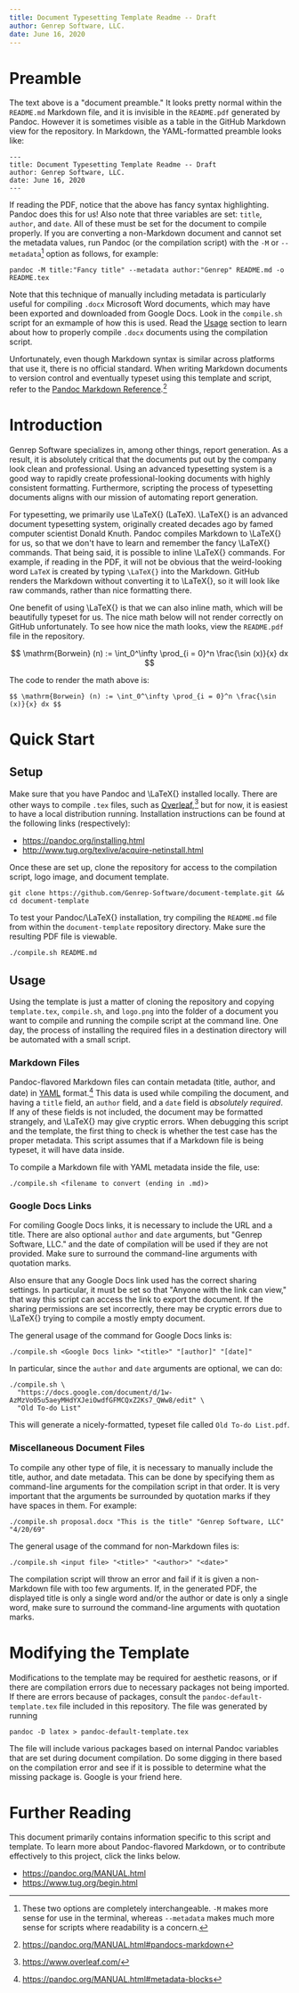 ```yaml
---
title: Document Typesetting Template Readme -- Draft
author: Genrep Software, LLC.
date: June 16, 2020
---
```




# Preamble

The text above is a "document preamble." It looks pretty normal within the
`README.md` Markdown file, and it is invisible in the `README.pdf` generated by
Pandoc. However it is sometimes visible as a table in the GitHub Markdown view
for the repository. In Markdown, the YAML-formatted preamble looks like:

``` { .markdown }
---
title: Document Typesetting Template Readme -- Draft
author: Genrep Software, LLC.
date: June 16, 2020
---
```

If reading the PDF, notice that the above has fancy syntax highlighting. Pandoc
does this for us! Also note that three variables are set: `title`, `author`,
and `date`. All of these must be set for the document to compile properly. If
you are converting a non-Markdown document and cannot set the metadata values,
run Pandoc (or the compilation script) with the `-M` or `--metadata`[^1] option
as follows, for example:

``` { .bash }
pandoc -M title:"Fancy title" --metadata author:"Genrep" README.md -o README.tex
```

Note that this technique of manually including metadata is particularly useful
for compiling `.docx` Microsoft Word documents, which may have been exported
and downloaded from Google Docs. Look in the `compile.sh` script for an
exmample of how this is used. Read the [Usage](#usage) section to learn about
how to properly compile `.docx` documents using the compilation script.

Unfortunately, even though Markdown syntax is similar across platforms that use
it, there is no official standard. When writing Markdown documents to version
control and eventually typeset using this template and script, refer to the
[Pandoc Markdown
Reference](https://pandoc.org/MANUAL.html#pandocs-markdown).[^2]



# Introduction

Genrep Software specializes in, among other things, report generation. As a
result, it is absolutely critical that the documents put out by the company
look clean and professional. Using an advanced typesetting system is a good way
to rapidly create professional-looking documents with highly consistent
formatting. Furthermore, scripting the process of typesetting documents aligns
with our mission of automating report generation.

For typesetting, we primarily use \LaTeX{} (LaTeX). \LaTeX{} is an advanced
document typesetting system, originally created decades ago by famed computer
scientist Donald Knuth. Pandoc compiles Markdown to \LaTeX{} for us, so that we
don't have to learn and remember the fancy \LaTeX{} commands. That being said,
it is possible to inline \LaTeX{} commands. For example, if reading in the PDF,
it will not be obvious that the weird-looking word `LaTeX` is created by typing
`\LaTeX{}` into the Markdown. GitHub renders the Markdown without converting it
to \LaTeX{}, so it will look like raw commands, rather than nice formatting
there.

One benefit of using \LaTeX{} is that we can also inline math, which will be
beautifully typeset for us. The nice math below will not render correctly on
GitHub unfortunately. To see how nice the math looks, view the `README.pdf`
file in the repository.

$$ \mathrm{Borwein} (n) := \int_0^\infty \prod_{i = 0}^n \frac{\sin (x)}{x} dx $$

The code to render the math above is:

``` { .latex }
$$ \mathrm{Borwein} (n) := \int_0^\infty \prod_{i = 0}^n \frac{\sin (x)}{x} dx $$
```



# Quick Start

## Setup

Make sure that you have Pandoc and \LaTeX{} installed locally. There are other
ways to compile `.tex` files, such as
[Overleaf](https://www.overleaf.com/),[^3] but for now, it is easiest to have a
local distribution running. Installation instructions can be found at the
following links (respectively):

- <https://pandoc.org/installing.html>
- <http://www.tug.org/texlive/acquire-netinstall.html>

Once these are set up, clone the repository for access to the compilation
script, logo image, and document template.

``` { .bash }
git clone https://github.com/Genrep-Software/document-template.git &&
cd document-template
```

To test your Pandoc/\LaTeX{} installation, try compiling the `README.md` file
from within the `document-template` repository directory. Make sure the
resulting PDF file is viewable.

``` { .bash }
./compile.sh README.md
```

## Usage

Using the template is just a matter of cloning the repository and copying
`template.tex`, `compile.sh`, and `logo.png` into the folder of a document you
want to compile and running the compile script at the command line. One day,
the process of installing the required files in a destination directory will be
automated with a small script.

### Markdown Files

Pandoc-flavored Markdown files can contain metadata (title, author, and date)
in [YAML](https://pandoc.org/MANUAL.html#metadata-blocks) format.[^4] This data
is used while compiling the document, and having a `title` field, an `author`
field, and a `date` field is *absolutely required*. If any of these fields is
not included, the document may be formatted strangely, and \LaTeX{} may give
cryptic errors. When debugging this script and the template, the first thing to
check is whether the test case has the proper metadata. This script assumes
that if a Markdown file is being typeset, it will have data inside.

To compile a Markdown file with YAML metadata inside the file, use:

``` { .bash }
./compile.sh <filename to convert (ending in .md)>
```

### Google Docs Links

For comiling Google Docs links, it is necessary to include the URL and a title.
There are also optional `author` and `date` arguments, but "Genrep Software,
LLC." and the date of compilation will be used if they are not provided. Make
sure to surround the command-line arguments with quotation marks.

Also ensure that any Google Docs link used has the correct sharing settings. In
particular, it must be set so that "Anyone with the link can view," that way
this script can access the link to export the document. If the sharing
permissions are set incorrectly, there may be cryptic errors due to \LaTeX{}
trying to compile a mostly empty document.


The general usage of the command for Google Docs links is:

``` { .bash }
./compile.sh <Google Docs link> "<title>" "[author]" "[date]"
```

In particular, since the `author` and `date` arguments are optional, we can do:

``` { .bash }
./compile.sh \
  "https://docs.google.com/document/d/1w-AzMzVo05u5aeyMHdYXJeiOwdfGFMCQxZ2Ks7_QWw8/edit" \
  "Old To-do List"
```

This will generate a nicely-formatted, typeset file called `Old To-do List.pdf`.

### Miscellaneous Document Files

To compile any other type of file, it is necessary to manually include the
title, author, and date metadata. This can be done by specifying them as
command-line arguments for the compilation script in that order. It is very
important that the arguments be surrounded by quotation marks if they have
spaces in them. For example:

``` { .bash }
./compile.sh proposal.docx "This is the title" "Genrep Software, LLC" "4/20/69"
```

The general usage of the command for non-Markdown files is:

``` { .bash }
./compile.sh <input file> "<title>" "<author>" "<date>"
```

The compilation script will throw an error and fail if it is given a
non-Markdown file with too few arguments. If, in the generated PDF, the
displayed title is only a single word and/or the author or date is only a
single word, make sure to surround the command-line arguments with quotation
marks.



# Modifying the Template

Modifications to the template may be required for aesthetic reasons, or if
there are compilation errors due to necessary packages not being imported. If
there are errors because of packages, consult the `pandoc-default-template.tex`
file included in this repository. The file was generated by running

``` { .bash }
pandoc -D latex > pandoc-default-template.tex
```

The file will include various packages based on internal Pandoc variables that
are set during document compilation. Do some digging in there based on the
compilation error and see if it is possible to determine what the missing
package is. Google is your friend here.



# Further Reading

This document primarily contains information specific to this script and
template. To learn more about Pandoc-flavored Markdown, or to contribute
effectively to this project, click the links below.

- <https://pandoc.org/MANUAL.html>
- <https://www.tug.org/begin.html>



[^1]: These two options are completely interchangeable. `-M` makes more sense
      for use in the terminal, whereas `--metadata` makes much more sense for
      scripts where readability is a concern.

[^2]: <https://pandoc.org/MANUAL.html#pandocs-markdown>

[^3]: <https://www.overleaf.com/>

[^4]: <https://pandoc.org/MANUAL.html#metadata-blocks>
